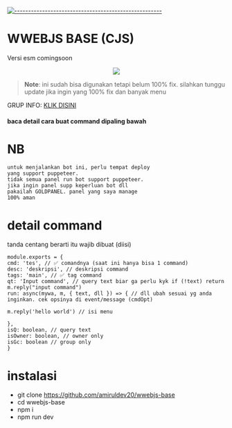 [![-----------------------------------------------------](https://raw.githubusercontent.com/andreasbm/readme/master/assets/lines/colored.png)](#table-of-contents)
# WWEBJS BASE (CJS)
Versi esm comingsoon

 <p align="center">
<img width="" src="https://img.shields.io/github/repo-size/amiruldev20/wwebjs-base?color=green&label=Repo%20Size&style=for-the-badge&logo=appveyor">
</p>
 
 > **Note**: ini sudah bisa digunakan tetapi belum 100% fix. silahkan tunggu update jika ingin yang 100% fix dan banyak menu
 
GRUP INFO: [KLIK DISINI](https://chat.whatsapp.com/Htfi5uzYWOt0ekPu66YK4Y)

#### baca detail cara buat command dipaling bawah

# NB
```
untuk menjalankan bot ini, perlu tempat deploy
yang support puppeteer.
tidak semua panel run bot support puppeteer.
jika ingin panel supp keperluan bot dll
pakailah GOLDPANEL. panel yang saya manage
100% aman
```

# detail command
tanda centang berarti itu wajib dibuat (diisi)
```
module.exports = {
cmd: 'tes', // ✅ comandnya (saat ini hanya bisa 1 command)
desc: 'deskripsi', // deskripsi command
tags: 'main', // ✅ tag command
qt: 'Input command', // query text biar ga perlu kyk if (!text) return m.reply("input command")
run: async(mywa, m, { text, dll }) => { // dll ubah sesuai yg anda inginkan. cek opsinya di event/message (cmdOpt)

m.reply('hello world') // isi menu

},
isQ: boolean, // query text
isOwner: boolean, // owner only
isGc: boolean // group only
}
```

# instalasi
- git clone https://github.com/amiruldev20/wwebjs-base
- cd wwebjs-base
- npm i
- npm run dev